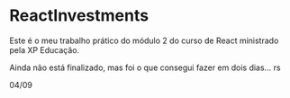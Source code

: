 # ReactInvestments

Este é o meu trabalho prático do módulo 2 do curso de React ministrado pela XP Educação.

Ainda não está finalizado, mas foi o que consegui fazer em dois dias... rs

04/09
